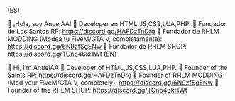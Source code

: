 (ES)

👋 ¡Hola, soy AnuelAA!
👀 Developer en HTML,JS,CSS,LUA,PHP.
👑 Fundador de Los Santos RP: https://discord.gg/HAFDzTnDrg
🐌 Fundador de RHLM MODDING (Modea tu FiveM/GTA V, completamente): https://discord.gg/6N9zfSgENw
👑 Fundador de RHLM SHOP: https://discord.gg/TCnp46kHWt
(EN)

👋 Hi, I’m AnuelAA
👀 Developer of HTML,JS,CSS,LUA,PHP.
👑 Founder of the Saints RP: https://discord.gg/HAFDzTnDrg
🐌 Founder of RHLM MODDING (Mod your FiveM/GTA V, completely): https://discord.gg/6N9zfSgENw
👑 Founder of the RHLM SHOP: https://discord.gg/TCnp46kHWt

<!---
RHLM-SCRIPTS/RHLM-SCRIPTS is a ✨ special ✨ repository because its `README.md` (this file) appears on your GitHub profile.
You can click the Preview link to take a look at your changes.
--->
